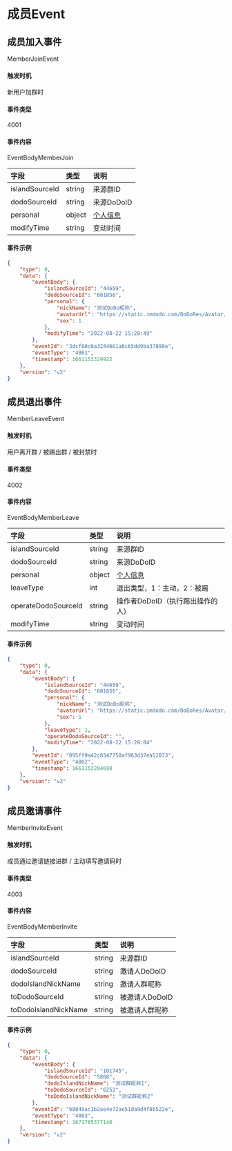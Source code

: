 # 成员Event


## 成员加入事件

MemberJoinEvent

#### 触发时机

新用户加群时

#### 事件类型

4001

#### 事件内容

EventBodyMemberJoin

|字段|类型|说明|
|:---------------|:-----|:---------------|
|islandSourceId|string|来源群ID|
|dodoSourceId|string|来源DoDoID|
|personal|object|[个人信息](../api/message.md#个人信息)|
|modifyTime|string|变动时间|

#### 事件示例

```json
{
    "type": 0,
    "data": {
        "eventBody": {
            "islandSourceId": "44659",
            "dodoSourceId": "681856",
            "personal": {
                "nickName": "测试DoDo昵称",
                "avatarUrl": "https://static.imdodo.com/DoDoRes/Avatar/6.png",
                "sex": 1
            },
            "modifyTime": "2022-08-22 15:28:49"
        },
        "eventId": "3dcf80c0a3244661a6c65dd9ba37898e",
        "eventType": "4001",
        "timestamp": 1661153329922
    },
    "version": "v2"
}
```

## 成员退出事件

MemberLeaveEvent

#### 触发时机

用户离开群 / 被踢出群 / 被封禁时

#### 事件类型

4002

#### 事件内容

EventBodyMemberLeave

|字段|类型|说明|
|:---------------|:-----|:---------------|
|islandSourceId|string|来源群ID|
|dodoSourceId|string|来源DoDoID|
|personal|object|[个人信息](../api/message.md#个人信息)|
|leaveType|int|退出类型，1：主动，2：被踢|
|operateDodoSourceId|string|操作者DoDoID（执行踢出操作的人）|
|modifyTime|string|变动时间|

#### 事件示例

```json
{
    "type": 0,
    "data": {
        "eventBody": {
            "islandSourceId": "44659",
            "dodoSourceId": "681856",
            "personal": {
                "nickName": "测试DoDo昵称",
                "avatarUrl": "https://static.imdodo.com/DoDoRes/Avatar/6.png",
                "sex": 1
            },
            "leaveType": 1,
            "operateDodoSourceId": "",
            "modifyTime": "2022-08-22 15:28:04"
        },
        "eventId": "095ff9a42c8347758af963d37ea52073",
        "eventType": "4002",
        "timestamp": 1661153284690
    },
    "version": "v2"
}
```


## 成员邀请事件

MemberInviteEvent

#### 触发时机

成员通过邀请链接进群 / 主动填写邀请码时

#### 事件类型

4003

#### 事件内容

EventBodyMemberInvite

|字段|类型|说明|
|:---------------|:-----|:---------------|
|islandSourceId|string|来源群ID|
|dodoSourceId|string|邀请人DoDoID|
|dodoIslandNickName|string|邀请人群昵称|
|toDodoSourceId|string|被邀请人DoDoID|
|toDodoIslandNickName|string|被邀请人群昵称|

#### 事件示例

```json
{
    "type": 0,
    "data": {
        "eventBody": {
            "islandSourceId": "101745",
            "dodoSourceId": "5868",
            "dodoIslandNickName": "测试群昵称1",
            "toDodoSourceId": "6252",
            "toDodoIslandNickName": "测试群昵称2"
        },
        "eventId": "b8049ac1b2ae4e72ae51da9d4f8b522e",
        "eventType": "4003",
        "timestamp": 1671785377140
    },
    "version": "v2"
}
```
